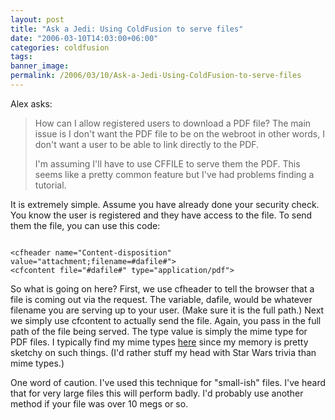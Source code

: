 ```yaml
---
layout: post
title: "Ask a Jedi: Using ColdFusion to serve files"
date: "2006-03-10T14:03:00+06:00"
categories: coldfusion 
tags: 
banner_image: 
permalink: /2006/03/10/Ask-a-Jedi-Using-ColdFusion-to-serve-files
---
```


Alex asks:

<blockquote>
How can I allow registered users to download a PDF file?
The main issue is I don't want the PDF file to be on the webroot 
in other words, I don't want a user to be able to link directly to 
the PDF.

I'm assuming I'll have to use CFFILE to serve them the PDF.
This seems like a pretty common feature but I've had problems finding
a tutorial. 
</blockquote>

It is extremely simple. Assume you have already done your security check. You know the user is registered and they have access to the file. To send them the file, you can use this code:

<code>
&lt;cfheader name="Content-disposition" value="attachment;filename=#dafile#"&gt;	
&lt;cfcontent file="#dafile#" type="application/pdf"&gt;
</code>

So what is going on here? First, we use cfheader to tell the browser that a file is coming out via the request. The variable, dafile, would be whatever filename you are serving up to your user. (Make sure it is the full path.) Next we simply use cfcontent to actually send the file. Again, you pass in the full path of the file being served. The type value is simply the mime type for PDF files. I typically find my mime types <a href="http://www.w3schools.com/media/media_mimeref.asp">here</a> since my memory is pretty sketchy on such things. (I'd rather stuff my head with Star Wars trivia than mime types.)

One word of caution. I've used this technique for "small-ish" files. I've heard that for very large files this will perform badly. I'd probably use another method if your file was over 10 megs or so.